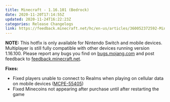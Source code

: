 ```yaml
---
title: Minecraft - 1.16.101 (Bedrock)
date: 2020-11-20T17:14:55Z
updated: 2020-11-24T16:22:23Z
categories: Release Changelogs
link: https://feedback.minecraft.net/hc/en-us/articles/360052372592-Minecraft-1-16-101-Bedrock
---
```


**NOTE:** This hotfix is only available for Nintendo Switch and mobile devices. Multiplayer is still fully compatible with other devices running version 1.16.100. Please report any bugs you find on [bugs.mojang.com](https://bugs.mojang.com/) and post feedback to [feedback.minecraft.net](https://feedback.minecraft.net/).

**Fixes:**

- Fixed players unable to connect to Realms when playing on cellular data on mobile devices ([MCPE-55405](https://bugs.mojang.com/browse/MCPE-55405))
- Fixed Minecoins not appearing after purchase until after restarting the game

